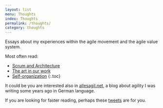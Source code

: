 ```yaml
---
layout: list
menu: Thoughts
index: Thoughts
permalink: /thoughts/
category: thoughts
---
```

Essays about my experiences within the agile movement and the agile value system. 

Most often read:

- [Scrum and Architecture](http://ulf.codes/scrum-and-architecture/)
- [The art in our work](http://ulf.codes/art-in-work/)
- [Self-organization](http://ulf.codes/self-organization/)
{:.toc}

It could be you are interested also in [allesagil.net](http://allesagil.net), a blog about agility I was writing some years ago in German language.  

If you are looking for faster reading, perhaps these [tweets]({{site.url}}/tweets/) are for you. 
